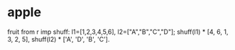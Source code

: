 # apple
fruit
from r imp shuff:
l1=[1,2,3,4,5,6],
l2=["A","B","C","D"];
shuff(l1) * [4, 6, 1, 3, 2, 5],
shuff(l2) * ['A', 'D', 'B', 'C'].
